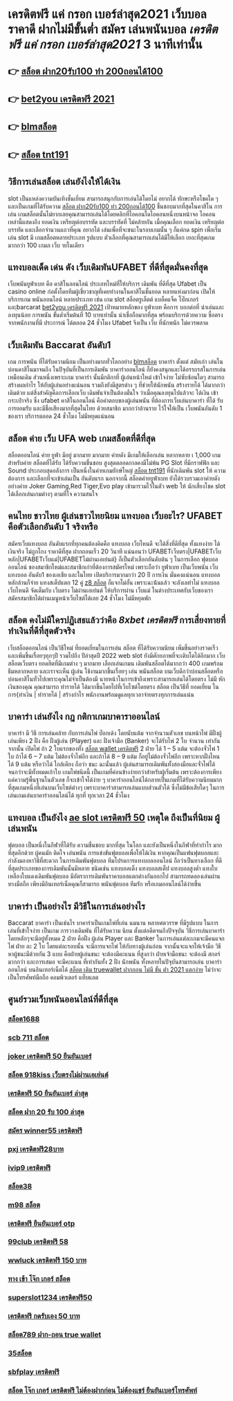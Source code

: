 # เครดิตฟรี แค่ กรอก เบอร์ล่าสุด2021 เว็บบอลราคาดี ฝากไม่มีขั้นต่ำ สมัคร เล่นพนันบอล *เครดิตฟรี แค่ กรอก เบอร์ล่าสุด2021*  3 นาทีเท่านั้น

## 👉 [สล็อต ฝาก20รับ100 ทํา 200ถอนได้100](https://mabet.net/credit-free-50/)
## 👉 [bet2you เครดิตฟรี 2021](https://mabet.net/)
## 👉 [blmสล็อต](https://bio.link/tisawago)
## 👉 [สล็อต tnt191](https://mabet.net/20-free-100/)

## วิธีการเล่นสล็อต เล่นยังไงให้ได้เงิน
 slot เป็นแหล่งความบันเทิงชั้นเยี่ยม สามารถสนุกกับการเล่นได้โดยไม่ อยากได้ ทักษะหรือโชคใด ๆ และเป็นเกมที่ได้รับความ [สล็อต ฝาก20รับ100 ทํา 200ถอนได้100](https://mabet.net/) ชื่นชอบมากที่สุดในคาสิโน  การเล่น เกมสล็อตนั้นไม่ยากเลยคุณสามารถเล่นได้โดยคลิกที่ไอคอนใดไอคอนหนึ่งบนหน้าจอ ไอคอนเหล่านี้แสดงถึง ยอดเงิน เหรียญต่อบรรทัด และบรรทัดที่ ไม่คล้ายกัน เมื่อคุณเลือก ยอดเงิน  เหรียญต่อบรรทัด และเลือกจำนวนแถวที่คุณ อยากได้ เล่นเพื่อที่จะชนะในรอบเกมนั้น ๆ ก็แค่กด   spin เพื่อเริ่มเล่น slot มี เกมสล็อตหลายประเภท รูปแบบ ตัวเลือกที่คุณสามารถเล่นได้มีให้เลือก เยอะที่สุดเกมมากกว่า 100 เกมภ เว็บ ายในเดียว

## แทงบอลเด็ด เด่น ดัง เว็บเดิมพันUFABET ที่ดีที่สุดมั่นคงที่สุด

 เว็บพนันยูฟ่าเบท คือ คาสิโนออนไลน์ ประเภทใหม่ที่ให้บริการ เดิมพัน  ที่ดีที่สุด Ufabet เป็น casino online   ก่อตั้งโดยทีมผู้เชี่ยวชาญที่เคยทำงานในคาสิโนชั้นยอด หลายแห่งมาก่อน เปิดให้บริการเกม พนันออนไลน์ หลายประเภท  เช่น เกม slot สล็อตรูเล็ตต์ แบล็คแจ็ค  โป๊กเกอร์ และฺbarcarat [bet2you เครดิตฟรี 2021](https://bio.link/tisawago)  เป้าหมายหลักของ ยูฟ่าเบท  คือการ บอกต่อที่ น่าเล่นและ ลงทุนน้อย การพนัน ขั้นต่ำเริ่มต้นที่ 10 บาทเท่านั้น น่าเชื่อถือมากที่สุด พร้อมบริการด้วยความ ซื่อตรง จากพนักงานที่มี ประการณ์ ได้ตลอด 24 ชั่วโมง Ufabet  จึงเป็น เว็บ ที่นักพนัก  ไม่ควรพลาด

##  เว็บเดิมพัน  Baccarat  อันดับ1

เกม การพนัน ที่ได้รับความนิยม เป็นอย่างมากทั่วโลกอย่าง [blmสล็อต](https://mabet.net/20-free-100/)  บาคาร่า ตั้งแต่ สมัยเก่า เล่นในบ่อนคาสิโนมาจนถึง ในปัจุบันที่เป็นการเดิมพัน บาคาร่าออนไลน์ ก็ยังคงสนุกและได้อรรถรสในการเล่นเหมือนเดิม ส่วนหนึ่งเพราะเกม บาคาร่า นั้นมีกติกาที่ ผู้เล่นหน้าใหม่  เข้าใจง่าย  ไม่ซับซ้อนใดๆ สามารถ สร้างผลกำไร ให้กับผู้เล่นอย่างแน่นอน  รวมถึงยังมีสูตรต่าง ๆ ที่ช่วยให้นักพนัน  สร้างรายได้ ได้มากกว่าเดิมด้วย แต่สิ่งสำคัญคือการเลือกเว็บ เดิมพันจำเป็นต้องมั่นใจ ว่าเมื่อคุณลงทุนไปแล้วจะ ได้เงิน เข้ากระเป๋าจริง ซึ่ง  ufabet คาสิโนออนไลน์ คือคำตอบของผู้เล่นพนัน ที่ต้องการเว็บเล่นบาคาร่า ที่ได้ รับการยอมรับ และมีชื่อเสียงมากที่สุดในไทย ด้วยสมาชิก มากกว่าล้านราย ไว้ใจให้เป็น เว็บพนันอันดับ 1 ของเรา บริการตลอด 24 ชั่วโมง ไม่มีหยุดแน่นอน

##  สล็อต  ค่าย  เว็บ UFA  web   เกมสล็อตที่ดีที่สุด 

สล็อตออนไลน์  ค่าย  ยูฟ่า มีอยู่ มากมาย มากมาย  ค่ายดัง มีเกมให้เลือกเล่น หลากหลาย เ 1,000 เกม สำหรับค่าย สล็อตที่ได้รับ ได้รับความชื่นชอบ สูงสุดตลอดกาลคงมีไม่พ้น PG Slot ที่มีกราฟฟิก และ Sound ประกอบสุดอลังการ เป็นหนึ่งในค่ายเกมยักษ์ใหญ่ [สล็อต tnt191](https://mabet.net/register/) ที่นักเดิมพัน   slot ให้ ความต้องการ  และเลือกที่จะเข้าเล่นเป็น อันดับแรก  นอกจากนี้ สล็อตค่ายยูฟ่าเบท ยังได้รวบรวมเอาค่ายดัง อย่างค่าย Joker Gaming,Red Tiger,Evo play เข้ามารวมไว้ในตัว web  ให้ นักเสี่ยงโชค slot  ได้เลือกเล่นเกมต่างๆ ตามที่ใจ ความสนใจ  

## คนไทย ชาวไทย ผู้เล่นชาวไทยนิยม แทงบอล เว็บอะไร? UFABET คือตัวเลือกอันดับ 1 จริงหรือ

สมัครเว็บแทงบอล อันดับแรกที่ทุกคนต้องคิดคือ แทงบอล เว็บไหนดี  จะได้สิ่งที่ดีที่สุด ทั้งแทงง่าย ได้เงินจริง ไม่ถูกโกง ราคาดีที่สุด ฝากถอนเร็ว 20 วินาที  แน่นอนว่า UFABETเว็บตรง|UFABETเว็บหลัก|UFABETเว็บแม่|UFABETไม่ผ่านเอเย่นต์}   ก็เป็นตัวเลือกอันดับต้น ๆ ในการเลือก ฟุตบอลออนไลน์ ของสมาชิกใหม่และสมาชิกเก่าที่ต้องการสมัครใหม่ เพราะถือว่า ยูฟ่าเบท เป็นเว็บพนัน เว็บแทงบอล อันดับ1 ของเอเชีย และในไทย เปิดบริการมากมาว่า 20 ปี การเงิน มั่นคงแน่นอน แทงบอลหลักล้านก็จ่าย แทงสเต็ปแตก 12  คู่ [z8 สล็อต](https://member.mabet.net/?action=login) ก็แจกไม่อั้น เพราะฉะน้้นแล้ว จะลังเลทำไม่ แทงบอลเว็บไหนดี จัดเต็มกับ เว็บตรง ไม่ผ่านเอเย่นต์ ให้บริการผ่าน เว็บแม่ ในต่างประเทศกับเว็บของเรา สมัครสมาชิกได้ผ่านเมนูหน้าเว็บไซต์ได้เลย 24 ชั่วโมง ไม่มีหยุดพัก


## สล็อต  คงไม่มีใครปฏิเสธแล้วว่าคือ *8xbet เครดิตฟรี* การเสี่ยงทายที่ทำเงินที่ดีที่สุดตัวจริง

 เว็บสล็อตออนไลน์ เป็นวิธีใหม่  ที่ยอดเยี่ยมในการเล่น สล็อต ที่ได้รับความนิยม  เพิ่มขึ้นอย่างรวดเร็ว และเพิ่มขึ้นเรื่อยๆทุกๆปี รวมไปถึง ปีล่าสุดปี 2022 web slot  ยังมีศักยภาพที่จะเติบโตได้อีกมาก เว็บสล็อตเว็บตรง  ยอดฮิตที่มีเกมต่าง ๆ มากมาย เลือกเล่นเกมน เดิมพันสล็อตได้มากกว่า 400 เกมพร้อมธีมหลากหลาย และเราจะเห็น ผู้เล่น ใช้งานมากขึ้นเรื่อยๆ เล่น พนันสล็อต บนเว็บดีกว่าบ่อนสล็อตหรือบ่อนคาสิโนทั่วไปเพราะคุณไม่จำเป็นต้องมี นายหน้าในการเข้าถึงเพราะสามารถเล่นได้โดยตรง ไม่มี หักเงินของคุณ คุณสามารถ ทำรายได้ ได้มากขึ้นโดยไปที่เว็บไซต์โดยตรง สล็อต เป็นวิธีที่ ยอดเยี่ยม ในการ{ทำเงิน | ทำรายได้ | สร้างกำไร พนักงานพร้อมดูแลทุกเวลาจ่ายตรงทุกการเล่นแน่น

## บาคาร่า เล่นยังไง กฎ กติกาเกมบาคาราออนไลน์

บาคาร่า มี  วิธี  การเล่นคล้าย กับการเล่นไพ่ ป๊อกเด้ง โดยนับแต้ม จากจำนวนตัวเลข บนหน้าไพ่ มีฝั่งผู้เล่นเพียง 2 ฝั่ง คือ ฝั่งผู้เล่น (Player)  และ ฝั่งเจ้ามือ (Banker) จะได้รับไพ่ 2 ใบ จำนวน เท่ากัน จากนั้น เปิดไพ่ ถ้า 2 ใบแรกของทั้ง [สล็อต wallet เครดิตฟรี](https://mabet.net/20-free-100/) 2 ฝ่าย ได้ 1 – 5 แต้ม จะต้องจั่วไพ่ 1 ใบ ถ้าได้ 6 – 7 แต้ม ไม่ต้องจั่วไพ่อีก  และถ้าได้ 8 – 9 แต้ม ก็อยู่ไม่ต้องจั่วไพ่อีก เพราะหากฝั่งไหน ได้ 9 แต้ม หรือว่าได้ ใกล้เคียง ถือว่า ชนะ  ฉะนั้นแล้ว ผู้เล่นสามารถเดิมพันทั้งสองมือและจั่วไพ่ได้จนกว่าจะมีทั้งหมดเก้าใบ  เกมไพ่ชนิดนี้  เป็นเกมที่ค่อนข้างง่ายกว่าสำหรับผู้เริ่มต้น เพราะต้องการเพียงแค่ความรู้พื้นฐานในตัวเลข ก็จะเข้าใจได้ง่าย ๆ บาคาร่าออนไลน์ได้กลายเป็นเกมที่ได้รับความนิยมมากที่สุดเกมหนึ่งที่เล่นบนเว็บไซต์ต่างๆ เพราะบาคาร่าสามารถเล่นแบบส่วนตัวได้ ซึ่งไม่มีข้อเสียใดๆ ในการเล่นเกมเล่นบาคาร่าออนไลน์ได้ ทุกที่ ทุกเวลา 24 ชั่วโมง

## แทงบอล   เป็นยังไง [ae slot เครดิตฟรี 50](https://mabet.net/) เหตุใด ถึงเป็นที่นิยม  ผู้เล่นพนัน 

ฟุตบอล  เป็นหนึ่งในกีฬาที่ได้รับ ความชื่นชอบ  มากที่สุด ในโลก และยังเป็นหนึ่งในกีฬาที่ทำกำไร มากที่สุดอีกด้วย ผู้คนมัก ติดใจ เล่นพนัน  การแข่งขันฟุตบอลเพื่อให้ได้เงิน หากคุณเป็นแฟนฟุตบอลและกำลังมองหาวิธีที่สะดวก ในการเดิมพันฟุตบอล   ทีมโปรดการแทงบอลออนไลน์  ถือว่าเป็นทางเลือก ที่ดีที่สุดประเภทของการเดิมพันนั้นมีหลาย ชนิดเช่น แทงบอลเต็ง แทงบอลสเต็ป แทงบอลสูงต่ำ แทงใบเหลืองใบแดงเดิมพันฟุตบอล มีอัตราการเดิมพันราคาบอลแตกต่างกันออกไป สามารถทดลองเล่นผ่านทางมือถือ เพียงมีอินเทอร์เน็ตคุณก็สามารถ พนันฟุตบอล  ทีมรัก หรือเกมออนไลน์ได้ง่ายขึ้น


##  บาคาร่า เป็นอย่างไร  มีวิธีในการเล่นอย่างไร 

 Baccarat บาคาร่า  เป็นเช่นไร บาคาร่าเป็นเกมไพ่ที่เล่น นมนาน หลายศตวรรษ  ที่มีรูปแบบ ในการเล่นที่เข้าใจง่าย  เป็นเกม การวางเดิมพัน ที่ได้รับความ นิยม ตั้งแต่อดีตจนถึงปัจจุบัน วิธีการเล่นบาคาร่า โดยหลักๆจะมีอยู่ทั้งหมด 2  ฝ่าย คือฝั่ง  ผู้เล่น Player และ Banker ในการเล่นแต่ละเกมจะมีคนแจกไพ่  ฝ่าย ละ 2 ใบ โดยแต่ละรอบนั้น จะมีการแจกไพ่ ให้กับทางผู้เล่นก่อน จากนั้นจะแจกให้เจ้ามือ วิธีหาผู้ชนะมีด้วยกัน 3 แบบ คือฝ่ายผู้เล่นชนะ จะต้องมีคะแนน ที่สูงกว่า  ฝ่ายเจ้ามือชนะ จะต้องมี สกอร์  มากกว่า  และการเสมอ จะมีคะแนน ที่เท่ากันทั้ง 2 ฝั่ง  นักพนัน ทั้งหลายในปัจุบันสามารถเล่น บาคาร่าออนไลน์  บนอินเทอร์เน็ตได้ [สล็อต เติม truewallet ฝากถอน ไม่มี ขั้น ต่ํา 2021 แตกง่าย](https://mabet.net/credit-free-50/) ไม่ว่าจะเป็นโทรศัพท์มือถือ คอมพิวเตอร์ แท็บแลต  


## ศูนย์รวมเว็บพนันออนไลน์ที่ดีที่สุด

### [สล็อต1688](https://atom.io/themes/สมัครฟรีเครดิต%20สล็อต%20ยืนยันเบอร์โทร%20รับเครดิตฟรี%202021%20008%20สล็อต%20PG%2020รับ100%20เว็บตรง100%)
### [scb 711 สล็อต](https://atom.io/themes/สมัครฟรีเครดิต%2089%20เครดิตฟรี%20008%20สล็อต%20PG%2020รับ100%20เว็บตรง100%)
### [joker เครดิตฟรี 50 ยืนยันเบอร์](https://atom.io/themes/สมัครฟรีเครดิต%20wow%20slot%20666เครดิตฟรี%20008%20สล็อต%20PG%2020รับ100%20เว็บตรง100%)
### [สล็อต 918kiss เว็บตรงไม่ผ่านเอเย่นต์](https://atom.io/themes/สมัครฟรีเครดิต%20สล็อต%20ทดลอง%20008%20สล็อต%20PG%2020รับ100%20เว็บตรง100%)
### [เครดิตฟรี 50 ยืนยันเบอร์ ล่าสุด](https://atom.io/themes/สมัครฟรีเครดิต%20superslot%20เครดิตฟรี%2030%20otp%20008%20สล็อต%20PG%2020รับ100%20เว็บตรง100%)
### [สล็อต ฝาก 20 รับ 100 ล่าสุด](https://atom.io/themes/สมัครฟรีเครดิต%2055%20superslot%20เครดิตฟรี50%20008%20สล็อต%20PG%2020รับ100%20เว็บตรง100%)
### [สมัคร winner55 เครดิตฟรี](https://atom.io/themes/สมัครฟรีเครดิต%20pg888thเครดิตฟรี30%20008%20สล็อต%20PG%2020รับ100%20เว็บตรง100%)
### [pxj เครดิตฟรี28บาท](https://atom.io/themes/สมัครฟรีเครดิต%20สล็อต%20โอน%20ผ่าน%20วอ%20เลท%20ไม่มี%20ขั้นต่ำ%20เครดิตฟรี%20008%20สล็อต%20PG%2020รับ100%20เว็บตรง100%)
### [ivip9 เครดิตฟรี](https://atom.io/themes/สมัครฟรีเครดิต%20777ww%20เครดิตฟรี%20150%20008%20สล็อต%20PG%2020รับ100%20เว็บตรง100%)
### [สล็อต38](https://atom.io/themes/สมัครฟรีเครดิต%20สบาย99เครดิตฟรี%20008%20สล็อต%20PG%2020รับ100%20เว็บตรง100%)
### [m98 สล็อต](https://atom.io/themes/สมัครฟรีเครดิต%20joker888%20เครดิตฟรี%20008%20สล็อต%20PG%2020รับ100%20เว็บตรง100%)
### [เครดิตฟรี ยืนยันเบอร์ otp](https://atom.io/themes/สมัครฟรีเครดิต%20สล็อต%20มงกุฎ%20008%20สล็อต%20PG%2020รับ100%20เว็บตรง100%)
### [99club เครดิตฟรี 58](https://atom.io/themes/สมัครฟรีเครดิต%20สล็อต%20ฝาก%205%20รับ50%20วอ%20เลท%202022%20008%20สล็อต%20PG%2020รับ100%20เว็บตรง100%)
### [wwluck เครดิตฟรี 150 บาท](https://atom.io/themes/สมัครฟรีเครดิต%20xlot1688%20เครดิตฟรี%20008%20สล็อต%20PG%2020รับ100%20เว็บตรง100%)
### [ทาง เข้า โจ๊ก เกอร์ สล็อต](https://atom.io/themes/สมัครฟรีเครดิต%20คาสิโนออนไลน์%20สล็อต%20008%20สล็อต%20PG%2020รับ100%20เว็บตรง100%)
### [superslot1234 เครดิตฟรี50](https://atom.io/themes/สมัครฟรีเครดิต%20สล็อต1688เครดิตฟรี%20008%20สล็อต%20PG%2020รับ100%20เว็บตรง100%)
### [เครดิตฟรี กดรับเอง 50 บาท](https://atom.io/themes/สมัครฟรีเครดิต%20เครดิตฟรี100ไม่ต้องฝากไม่ต้องแชร์%20008%20สล็อต%20PG%2020รับ100%20เว็บตรง100%)
### [สล็อต789 ฝาก-ถอน true wallet](https://atom.io/themes/สมัครฟรีเครดิต%20สล็อต28%20008%20สล็อต%20PG%2020รับ100%20เว็บตรง100%)
### [35สล็อต](https://atom.io/themes/สมัครฟรีเครดิต%20point%20เครดิตฟรี49%20008%20สล็อต%20PG%2020รับ100%20เว็บตรง100%)
### [sbfplay เครดิตฟรี](https://atom.io/themes/สมัครฟรีเครดิต%20sa888%20เครดิตฟรี%20008%20สล็อต%20PG%2020รับ100%20เว็บตรง100%)
### [สล็อต โจ๊ก เกอร์ เครดิตฟรี ไม่ต้องฝากก่อน ไม่ต้องแชร์ ยืนยันเบอร์โทรศัพท์](https://atom.io/themes/สมัครฟรีเครดิต%20สล็อต%20ฝาก%201%20บาท%20โบนัส%2099%202021%20ล่าสุด%20008%20สล็อต%20PG%2020รับ100%20เว็บตรง100%)